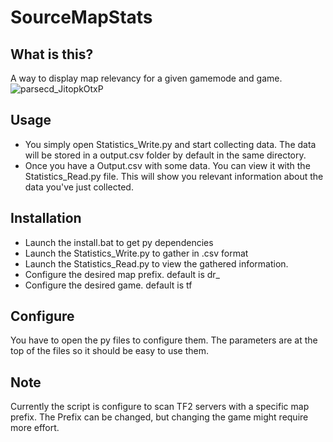 
# SourceMapStats


## What is this?
A way to display map relevancy for a given gamemode and game.
![parsecd_JitopkOtxP](https://user-images.githubusercontent.com/29761720/216379923-94c30771-f4c8-45ac-81af-e2708c6b1598.png)



## Usage
* You simply open Statistics_Write.py and start collecting data.
The data will be stored in a output.csv folder by default in the same directory.
* Once you have a Output.csv with some data. You can view it with the Statistics_Read.py file.
This will show you relevant information about the data you've just collected.

## Installation
* Launch the install.bat to get py dependencies
* Launch the Statistics_Write.py to gather in .csv format
* Launch the Statistics_Read.py to view the gathered information.
* Configure the desired map prefix. default is dr_
* Configure the desired game. default is tf

## Configure
You have to open the py files to configure them.
The parameters are at the top of the files so it should be easy to use them.



## Note
Currently the script is configure to scan TF2 servers with a specific map prefix. The Prefix can be changed, but changing the game might require more effort.


